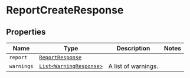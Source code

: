 

# ReportCreateResponse



## Properties

| Name | Type | Description | Notes |
|------------ | ------------- | ------------- | -------------|
| `report` | [```ReportResponse```](ReportResponse.md) |    |  |
| `warnings` | [```List<WarningResponse>```](WarningResponse.md) |  A list of warnings.  |  |



